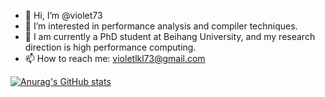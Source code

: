 - 👋 Hi, I’m @violet73
- 👀 I’m interested in performance analysis and compiler techniques.
- 🌱 I am currently a PhD student at Beihang University, and my research direction is high performance computing.
- 📫 How to reach me: [violetlkl73@gmail.com](mailto:violetlkl73@gmail.com)

[![Anurag's GitHub stats](https://github-readme-stats.vercel.app/api?username=violet73)](https://github.com/anuraghazra/github-readme-stats)
